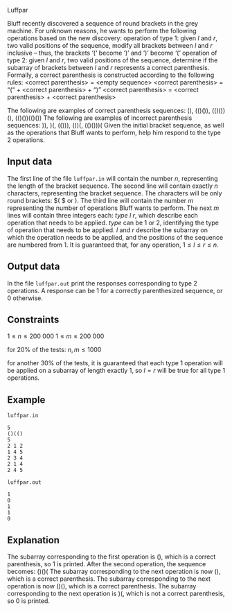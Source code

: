 Luffpar

Bluff recently discovered a sequence of round brackets in the grey machine. For unknown reasons, he wants to perform the following operations based on the new discovery: 
operation of type $1$: given $l$ and $r$, two valid positions of the sequence, modify all brackets between $l$ and $r$ inclusive – thus, the brackets ‘$(‘$ become ‘$)$’ and ‘$)$’ become ‘$(‘$
operation of type $2$: given $l$ and $r$, two valid positions of the sequence, determine if the subarray of brackets between $l$ and $r$ represents a correct parenthesis. Formally, a correct parenthesis is constructed according to the following rules:
$<$correct parenthesis$>$ $=$ $<$empty sequence$>$
$<$correct parenthesis$>$ $=$ “$(“$ $+$ $<$correct parenthesis$>$ $+$ “$)$”
$<$correct parenthesis$>$ $=$ $<$correct parenthesis$>$ $+$ $<$correct parenthesis$>$

The following are examples of correct parenthesis sequences: $()$, $(()())$, $(()())()$, $(()())(()())$
The following are examples of incorrect parenthesis sequences: $))$, $)($, $(()))$, $())($, $(()()))($
Given the initial bracket sequence, as well as the operations that Bluff wants to perform, help him respond to the type $2$ operations.

## Input data

The first line of the file `luffpar.in` will contain the number $n$, representing the length of the bracket sequence. The second line will contain exactly $n$ characters, representing the bracket sequence. The characters will be only round brackets: $( $ or $)$. The third line will contain the number $m$ representing the number of operations Bluff wants to perform. The next $m$ lines will contain three integers each: $type$ $l$ $r$, which describe each operation that needs to be applied. $type$ can be $1$ or $2$, identifying the type of operation that needs to be applied. $l$ and $r$ describe the subarray on which the operation needs to be applied, and the positions of the sequence are numbered from $1$.
It is guaranteed that, for any operation,
$1 \leq l \leq r \leq n$.

## Output data

In the file `luffpar.out` print the responses corresponding to type $2$ operations. A response can be $1$ for a correctly parenthesized sequence, or $0$ otherwise.

## Constraints

$1 \leq n \leq 200\ 000$
$1 \leq m \leq 200\ 000$

for $20\%$ of the tests:
$n, m \leq 1000$

for another $30\%$ of the tests, it is guaranteed that each type $1$ operation will be applied on a subarray of length exactly $1$, so $l = r$ will be true for all type $1$ operations.

## Example

`luffpar.in`
``` 
5
()(()
5
2 1 2
1 4 5
2 3 4
2 1 4
2 4 5
```
`luffpar.out`
``` 
1
0
1
1
0
```

## Explanation

The subarray corresponding to the first operation is $()$, which is a correct parenthesis, so $1$ is printed. After the second operation, the sequence becomes: $()()($
The subarray corresponding to the next operation is now $()$, which is a correct parenthesis.
The subarray corresponding to the next operation is now $()()$, which is a correct parenthesis.
The subarray corresponding to the next operation is $)($, which is not a correct parenthesis, so $0$ is printed.